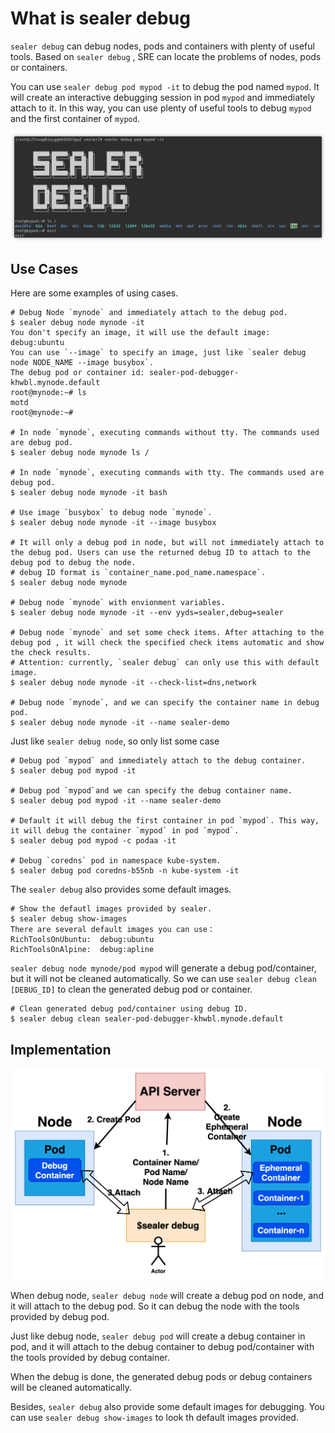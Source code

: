 # What is sealer debug

`sealer debug` can debug nodes, pods and containers with plenty of useful tools. Based on `sealer debug` , SRE can locate the problems of nodes, pods or containers.

You can use `sealer debug pod mypod -it`  to debug the pod named `mypod`. It will create an interactive debugging session in pod `mypod` and immediately attach to it.  In this way, you can use plenty of useful tools to debug `mypod` and the first container of `mypod`.

![](images/example.png)

## Use Cases

Here are some examples of using cases.

```
# Debug Node `mynode` and immediately attach to the debug pod.
$ sealer debug node mynode -it
You don't specify an image, it will use the default image: debug:ubuntu
You can use `--image` to specify an image, just like `sealer debug node NODE_NAME --image busybox`.
The debug pod or container id: sealer-pod-debugger-khwbl.mynode.default
root@mynode:~# ls
motd
root@mynode:~#

# In node `mynode`, executing commands without tty. The commands used are debug pod.
$ sealer debug node mynode ls /

# In node `mynode`, executing commands with tty. The commands used are debug pod.
$ sealer debug node mynode -it bash

# Use image `busybox` to debug node `mynode`.
$ sealer debug node mynode -it --image busybox

# It will only a debug pod in node, but will not immediately attach to the debug pod. Users can use the returned debug ID to attach to the debug pod to debug the node.
# debug ID format is `container_name.pod_name.namespace`.
$ sealer debug node mynode

# Debug node `mynode` with envionment variables.
$ sealer debug node mynode -it --env yyds=sealer,debug=sealer

# Debug node `mynode` and set some check items. After attaching to the debug pod , it will check the specified check items automatic and show the check results.
# Attention: currently, `sealer debug` can only use this with default image.
$ sealer debug node mynode -it --check-list=dns,network

# Debug node `mynode`, and we can specify the container name in debug pod.
$ sealer debug node mynode -it --name sealer-demo
```

Just like `sealer debug node`, so only list some case

```
# Debug pod `mypod` and immediately attach to the debug container.
$ sealer debug pod mypod -it

# Debug pod `mypod`and we can specify the debug container name.
$ sealer debug pod mypod -it --name sealer-demo

# Default it will debug the first container in pod `mypod`. This way, it will debug the container `mypod` in pod `mypod`.
$ sealer debug pod mypod -c podaa -it

# Debug `coredns` pod in namespace kube-system.
$ sealer debug pod coredns-b55nb -n kube-system -it
```

The `sealer debug` also provides some default images.

```
# Show the defautl images provided by sealer.
$ sealer debug show-images
There are several default images you can use：
RichToolsOnUbuntu:  debug:ubuntu
RichToolsOnAlpine:  debug:apline
```

`sealer debug node mynode/pod mypod` will generate a debug pod/container, but it will not be cleaned automatically. So we can use `sealer debug clean [DEBUG_ID]` to clean the generated debug pod or container.

```
# Clean generated debug pod/container using debug ID.
$ sealer debug clean sealer-pod-debugger-khwbl.mynode.default
```

## Implementation

![](images/implementation.png)

When debug node, `sealer debug node` will create a debug pod on node, and it will attach to the debug pod. So it can debug the node with the tools provided by debug pod.

Just like debug node, `sealer debug pod` will create a debug container in pod, and it will attach to the debug container to debug pod/container with the tools provided by debug container.

When the debug is done, the generated debug pods or debug containers will be cleaned automatically.

Besides, `sealer debug` also provide some default images for debugging. You can use `sealer debug show-images` to look th default images provided.